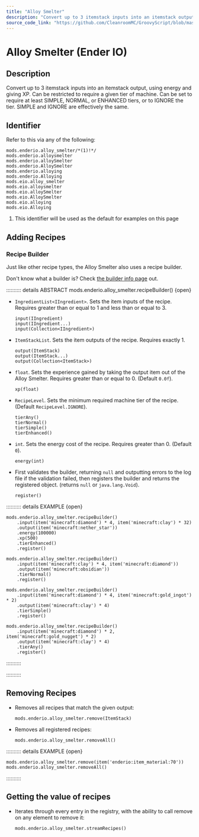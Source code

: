 ```yaml
---
title: "Alloy Smelter"
description: "Convert up to 3 itemstack inputs into an itemstack output, using energy and giving XP. Can be restricted to require a given tier of machine. Can be set to require at least SIMPLE, NORMAL, or ENHANCED tiers, or to IGNORE the tier. SIMPLE and IGNORE are effectively the same."
source_code_link: "https://github.com/CleanroomMC/GroovyScript/blob/master/src/main/java/com/cleanroommc/groovyscript/compat/mods/enderio/AlloySmelter.java"
---
```


# Alloy Smelter (Ender IO)

## Description

Convert up to 3 itemstack inputs into an itemstack output, using energy and giving XP. Can be restricted to require a given tier of machine. Can be set to require at least SIMPLE, NORMAL, or ENHANCED tiers, or to IGNORE the tier. SIMPLE and IGNORE are effectively the same.

## Identifier

Refer to this via any of the following:

```groovy:no-line-numbers {1}
mods.enderio.alloy_smelter/*(1)!*/
mods.enderio.alloysmelter
mods.enderio.alloySmelter
mods.enderio.AlloySmelter
mods.enderio.alloying
mods.enderio.Alloying
mods.eio.alloy_smelter
mods.eio.alloysmelter
mods.eio.alloySmelter
mods.eio.AlloySmelter
mods.eio.alloying
mods.eio.Alloying
```

1. This identifier will be used as the default for examples on this page

## Adding Recipes

### Recipe Builder

Just like other recipe types, the Alloy Smelter also uses a recipe builder.

Don't know what a builder is? Check [the builder info page](../../../groovy/builder.md) out.

:::::::::: details ABSTRACT mods.enderio.alloy_smelter.recipeBuilder() {open}
- `IngredientList<IIngredient>`. Sets the item inputs of the recipe. Requires greater than or equal to 1 and less than or equal to 3.

    ```groovy:no-line-numbers
    input(IIngredient)
    input(IIngredient...)
    input(Collection<IIngredient>)
    ```

- `ItemStackList`. Sets the item outputs of the recipe. Requires exactly 1.

    ```groovy:no-line-numbers
    output(ItemStack)
    output(ItemStack...)
    output(Collection<ItemStack>)
    ```

- `float`. Sets the experience gained by taking the output item out of the Alloy Smelter. Requires greater than or equal to 0. (Default `0.0f`).

    ```groovy:no-line-numbers
    xp(float)
    ```

- `RecipeLevel`. Sets the minimum required machine tier of the recipe. (Default `RecipeLevel.IGNORE`).

    ```groovy:no-line-numbers
    tierAny()
    tierNormal()
    tierSimple()
    tierEnhanced()
    ```

- `int`. Sets the energy cost of the recipe. Requires greater than 0. (Default `0`).

    ```groovy:no-line-numbers
    energy(int)
    ```

- First validates the builder, returning `null` and outputting errors to the log file if the validation failed, then registers the builder and returns the registered object. (returns `null` or `java.lang.Void`).

    ```groovy:no-line-numbers
    register()
    ```

:::::::::: details EXAMPLE {open}
```groovy:no-line-numbers
mods.enderio.alloy_smelter.recipeBuilder()
    .input(item('minecraft:diamond') * 4, item('minecraft:clay') * 32)
    .output(item('minecraft:nether_star'))
    .energy(100000)
    .xp(500)
    .tierEnhanced()
    .register()

mods.enderio.alloy_smelter.recipeBuilder()
    .input(item('minecraft:clay') * 4, item('minecraft:diamond'))
    .output(item('minecraft:obsidian'))
    .tierNormal()
    .register()

mods.enderio.alloy_smelter.recipeBuilder()
    .input(item('minecraft:diamond') * 4, item('minecraft:gold_ingot') * 2)
    .output(item('minecraft:clay') * 4)
    .tierSimple()
    .register()

mods.enderio.alloy_smelter.recipeBuilder()
    .input(item('minecraft:diamond') * 2, item('minecraft:gold_nugget') * 2)
    .output(item('minecraft:clay') * 4)
    .tierAny()
    .register()
```

::::::::::

::::::::::

## Removing Recipes

- Removes all recipes that match the given output:

    ```groovy:no-line-numbers
    mods.enderio.alloy_smelter.remove(ItemStack)
    ```

- Removes all registered recipes:

    ```groovy:no-line-numbers
    mods.enderio.alloy_smelter.removeAll()
    ```

:::::::::: details EXAMPLE {open}
```groovy:no-line-numbers
mods.enderio.alloy_smelter.remove(item('enderio:item_material:70'))
mods.enderio.alloy_smelter.removeAll()
```

::::::::::

## Getting the value of recipes

- Iterates through every entry in the registry, with the ability to call remove on any element to remove it:

    ```groovy:no-line-numbers
    mods.enderio.alloy_smelter.streamRecipes()
    ```
